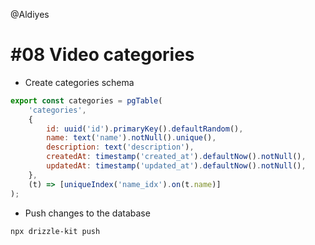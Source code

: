 @Aldiyes

# #08 Video categories

- Create categories schema

```js
export const categories = pgTable(
	'categories',
	{
		id: uuid('id').primaryKey().defaultRandom(),
		name: text('name').notNull().unique(),
		description: text('description'),
		createdAt: timestamp('created_at').defaultNow().notNull(),
		updatedAt: timestamp('updated_at').defaultNow().notNull(),
	},
	(t) => [uniqueIndex('name_idx').on(t.name)]
);
```

- Push changes to the database

```bash
npx drizzle-kit push
```

